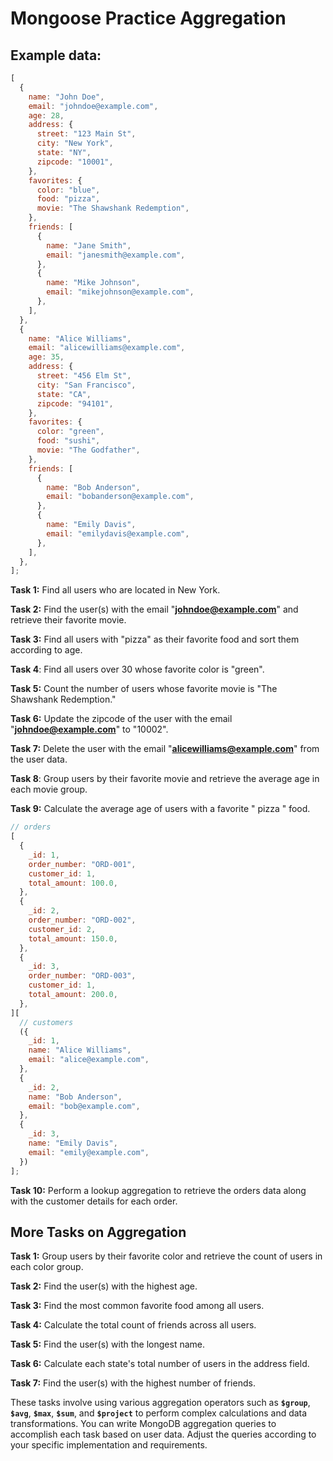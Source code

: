# Mongoose Practice Aggregation

## Example data:

```js
[
  {
    name: "John Doe",
    email: "johndoe@example.com",
    age: 28,
    address: {
      street: "123 Main St",
      city: "New York",
      state: "NY",
      zipcode: "10001",
    },
    favorites: {
      color: "blue",
      food: "pizza",
      movie: "The Shawshank Redemption",
    },
    friends: [
      {
        name: "Jane Smith",
        email: "janesmith@example.com",
      },
      {
        name: "Mike Johnson",
        email: "mikejohnson@example.com",
      },
    ],
  },
  {
    name: "Alice Williams",
    email: "alicewilliams@example.com",
    age: 35,
    address: {
      street: "456 Elm St",
      city: "San Francisco",
      state: "CA",
      zipcode: "94101",
    },
    favorites: {
      color: "green",
      food: "sushi",
      movie: "The Godfather",
    },
    friends: [
      {
        name: "Bob Anderson",
        email: "bobanderson@example.com",
      },
      {
        name: "Emily Davis",
        email: "emilydavis@example.com",
      },
    ],
  },
];
```

**Task 1:** Find all users who are located in New York.

**Task 2:** Find the user(s) with the email "**[johndoe@example.com](mailto:johndoe@example.com)**" and retrieve their favorite movie.

**Task 3:** Find all users with "pizza" as their favorite food and sort them according to age.

**Task 4**: Find all users over 30 whose favorite color is "green".

**Task 5:** Count the number of users whose favorite movie is "The Shawshank Redemption."

**Task 6:** Update the zipcode of the user with the email "**[johndoe@example.com](mailto:johndoe@example.com)**" to "10002".

**Task 7:** Delete the user with the email "**[alicewilliams@example.com](mailto:alicewilliams@example.com)**" from the user data.

**Task 8**: Group users by their favorite movie and retrieve the average age in each movie group.

**Task 9:** Calculate the average age of users with a favorite " pizza " food.

```js
// orders
[
  {
    _id: 1,
    order_number: "ORD-001",
    customer_id: 1,
    total_amount: 100.0,
  },
  {
    _id: 2,
    order_number: "ORD-002",
    customer_id: 2,
    total_amount: 150.0,
  },
  {
    _id: 3,
    order_number: "ORD-003",
    customer_id: 1,
    total_amount: 200.0,
  },
][
  // customers
  ({
    _id: 1,
    name: "Alice Williams",
    email: "alice@example.com",
  },
  {
    _id: 2,
    name: "Bob Anderson",
    email: "bob@example.com",
  },
  {
    _id: 3,
    name: "Emily Davis",
    email: "emily@example.com",
  })
];
```

**Task 10:** Perform a lookup aggregation to retrieve the orders data along with the customer details for each order.

## More Tasks on Aggregation

**Task 1:** Group users by their favorite color and retrieve the count of users in each color group.

**Task 2:** Find the user(s) with the highest age.

**Task 3:** Find the most common favorite food among all users.

**Task 4:** Calculate the total count of friends across all users.

**Task 5:** Find the user(s) with the longest name.

**Task 6:** Calculate each state's total number of users in the address field.

**Task 7:** Find the user(s) with the highest number of friends.

These tasks involve using various aggregation operators such as **`$group`**, **`$avg`**, **`$max`**, **`$sum`**, and **`$project`** to perform complex calculations and data transformations. You can write MongoDB aggregation queries to accomplish each task based on user data. Adjust the queries according to your specific implementation and requirements.

